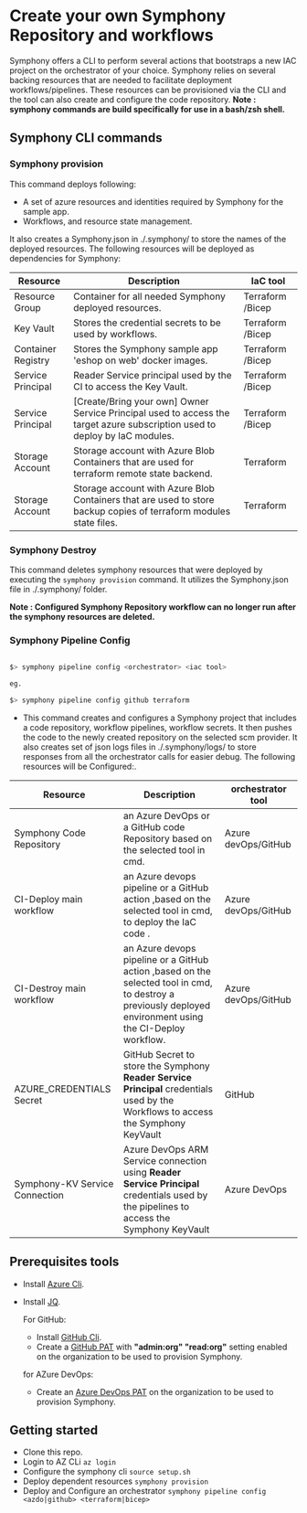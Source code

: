 # Create your own Symphony Repository and workflows

Symphony offers a CLI to perform several actions that bootstraps a new IAC project on the orchestrator of your choice. Symphony relies on several backing resources that are needed to facilitate deployment workflows/pipelines. These resources can be provisioned via the CLI and the tool can also create and configure the code repository.
**Note : symphony commands are build specifically for use in a bash/zsh shell.**

## Symphony CLI commands

### Symphony provision

This command deploys following:
 
 - A set of azure resources and identities required by Symphony for the sample app.
 - Workflows, and resource state management.
 
It also creates a Symphony.json in ./.symphony/ to store the names of the deployed resources.
The following resources will be deployed as dependencies for Symphony:

| Resource           | Description                                                                                         | IaC tool|
| -----------        | --------------------------------------------------------------------------------------------------  | --------|
| Resource Group     | Container for all needed Symphony deployed resources.                                               | Terraform /Bicep|
| Key Vault          | Stores the credential secrets to be used by workflows.                                       | Terraform /Bicep|
| Container Registry | Stores the Symphony sample app 'eshop on web' docker images.                                        | Terraform /Bicep|
| Service Principal  | Reader Service principal used by the CI to access the Key Vault.                                    | Terraform /Bicep|
| Service Principal  | [Create/Bring your own] Owner Service Principal used to access the target azure subscription used to deploy by IaC modules. | Terraform /Bicep|
| Storage Account    | Storage account with Azure Blob Containers that are used for terraform remote state backend.                       | Terraform|
| Storage Account    | Storage account with Azure Blob Containers that are used to store backup copies of terraform modules state files.            | Terraform|

### Symphony Destroy

This command deletes symphony resources that were deployed by executing the `symphony provision` command. It utilizes the Symphony.json file in ./.symphony/ folder.

**Note : Configured Symphony Repository workflow can no longer run after the symphony resources are deleted.**

### Symphony Pipeline Config

```bash

$> symphony pipeline config <orchestrator> <iac tool>

eg.

$> symphony pipeline config github terraform
```

- This command creates and configures a Symphony project that includes a code repository, workflow pipelines, workflow secrets. It then pushes the code to the newly created repository on the selected scm provider. It also creates set of json logs files in ./.symphony/logs/<YYYY-MM-DD-HH-MM-SS-ORCH> to store responses from all the orchestrator calls for easier debug. The following resources will be Configured:.

| Resource                      | Description                                                                                         | orchestrator tool   |
| ----------------------------- | --------------------------------------------------------------------------------------------------  | ------------------- |
| Symphony Code Repository      | an Azure DevOps or a GitHub code Repository based on the selected tool in cmd.                      | Azure devOps/GitHub |
| CI-Deploy main workflow       | an Azure devops pipeline or a GitHub action ,based on the selected tool in cmd, to deploy the IaC code .                      | Azure devOps/GitHub |
| CI-Destroy main workflow      | an Azure devops pipeline or a GitHub action ,based on the selected tool in cmd, to destroy a previously deployed environment using the CI-Deploy workflow. | Azure devOps/GitHub |
|AZURE_CREDENTIALS Secret       | GitHub Secret to store the Symphony **Reader Service Principal** credentials used by the Workflows to access the Symphony KeyVault | GitHub |
|Symphony-KV Service Connection | Azure DevOps ARM Service connection using **Reader Service Principal** credentials used by the pipelines to access the Symphony KeyVault | Azure DevOps |

## Prerequisites tools

- Install [Azure Cli](https://docs.microsoft.com/cli/azure).
- Install [JQ](https://stedolan.github.io/jq).

  For GitHub:
  - Install [GitHub Cli](https://docs.github.com/en/github-cli/github-cli/about-github-cli).
  - Create a [GitHub PAT](https://docs.github.com/en/enterprise-server@3.4/authentication/keeping-your-account-and-data-secure/creating-a-personal-access-token) with **"admin:org" "read:org"** setting enabled on the organization to be used to provision Symphony.

  for AZure DevOps:
  - Create an [Azure DevOps PAT](https://learn.microsoft.com/azure/devops/organizations/accounts/use-personal-access-tokens-to-authenticate?view=azure-devops&tabs=Windows) on the organization to be used to provision Symphony.

## Getting started

- Clone this repo.
- Login to AZ CLi `az login`
- Configure the symphony cli `source setup.sh`
- Deploy dependent resources `symphony provision`
- Deploy and Configure an orchestrator `symphony pipeline config <azdo|github> <terraform|bicep>`
